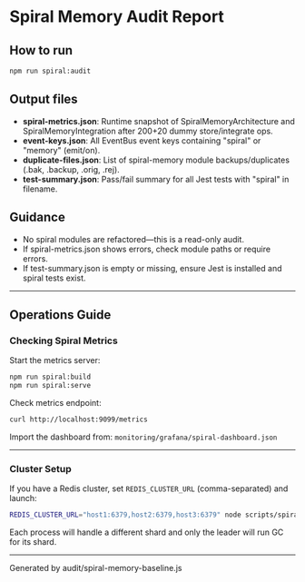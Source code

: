 # Spiral Memory Audit Report

## How to run

```sh
npm run spiral:audit
```

## Output files

- **spiral-metrics.json**: Runtime snapshot of SpiralMemoryArchitecture and SpiralMemoryIntegration after 200+20 dummy store/integrate ops.
- **event-keys.json**: All EventBus event keys containing "spiral" or "memory" (emit/on).
- **duplicate-files.json**: List of spiral-memory module backups/duplicates (.bak, .backup, .orig, .rej).
- **test-summary.json**: Pass/fail summary for all Jest tests with "spiral" in filename.

## Guidance

- No spiral modules are refactored—this is a read-only audit.
- If spiral-metrics.json shows errors, check module paths or require errors.
- If test-summary.json is empty or missing, ensure Jest is installed and spiral tests exist.

---

## Operations Guide

### Checking Spiral Metrics

Start the metrics server:
```sh
npm run spiral:build
npm run spiral:serve
```

Check metrics endpoint:
```sh
curl http://localhost:9099/metrics
```

Import the dashboard from:
`monitoring/grafana/spiral-dashboard.json`

---

### Cluster Setup

If you have a Redis cluster, set `REDIS_CLUSTER_URL` (comma-separated) and launch:

```sh
REDIS_CLUSTER_URL="host1:6379,host2:6379,host3:6379" node scripts/spiral-launch-cluster.js 4
```

Each process will handle a different shard and only the leader will run GC for its shard.

---

Generated by audit/spiral-memory-baseline.js